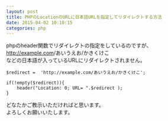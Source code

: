 ```yaml
---
layout: post
title: PHPのLocationのURLに日本語URLを指定してリダイレクトする方法
date: 2015-04-02 10:10:15
categories: php
---
```

<p>phpのheader関数でリダイレクトの指定をしているのですが、<br>
<a href="http://example.com" rel="nofollow">http://example.com</a>/あいうえお/かきくけこ<br>
などの日本語が入っているURLにリダイレクトされません。</p>

```
$redirect =  'http://example.com/あいうえお/かきくけこ';

if(!empty($redirect)){
    header("Location: 0; URL= ".$redirect );
}
```

<p>どなたかご教示いただければと思います。<br>
よろしくお願いいたします。</p>
